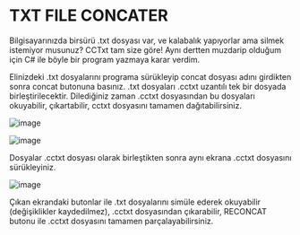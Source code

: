 # TXT FILE CONCATER

Bilgisayarınızda birsürü .txt dosyası var, ve kalabalık yapıyorlar ama silmek istemiyor musunuz? CCTxt tam size göre!
Aynı dertten muzdarip olduğum için C# ile böyle bir program yazmaya karar verdim.

Elinizdeki .txt dosyalarını programa sürükleyip concat dosyası adını girdikten sonra concat butonuna basınız.
.txt dosyaları .cctxt uzantılı tek bir dosyada birleştirilecektir. Dilediğiniz zaman .cctxt dosyasından bu dosyaları okuyabilir, çıkartabilir, cctxt dosyasını tamamen dağıtabilirsiniz.


![image](https://github.com/onatender/concattxt/assets/152275242/5bfd3b67-5dad-46c8-8fee-ff33b5c53408)


![image](https://github.com/onatender/concattxt/assets/152275242/8b538795-3de6-431d-b77f-655d75503b67)

Dosyalar .cctxt dosyası olarak birleştikten sonra aynı ekrana .cctxt dosyasını sürükleyiniz.

![image](https://github.com/onatender/concattxt/assets/152275242/cedbbc68-0ccf-44e0-a4d6-d2c58a38421b)

Çıkan ekrandaki butonlar ile .txt dosyalarını simüle ederek okuyabilir (değişiklikler kaydedilmez), .cctxt dosyasından çıkarabilir, RECONCAT butonu ile .cctxt dosyasını tamamen parçalayabilirsiniz.
